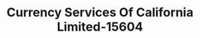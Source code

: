 ---
f_zip-code: 91748
f_state-code: CA
title: Currency Services Of California Limited-15604
f_phone: 626-965-7035
f_city-only: Rowland Heights
f_address: 18472 Colima Road Rowland Heights
f_location-unique-id: '15604'
slug: currency-services-of-california-limited-15604
updated-on: '2024-05-30T13:46:58.046Z'
created-on: '2024-05-30T13:36:59.803Z'
published-on: '2024-05-30T13:54:32.469Z'
f_city-state: cms/city/rowland-heights-ca.md
f_company: cms/company/currency-services-of-california-limited.md
f_state: cms/state/california.md
layout: '[payday-loan].html'
tags: payday-loan
---